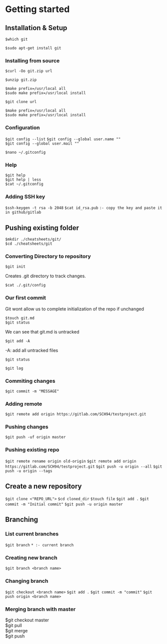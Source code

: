 # Getting started  
  
## Installation & Setup  
    
  `$which git`  
      
  `$sudo apt-get install git`  
      
### Installing from source  
    
  `$curl -Oo git.zip url`  
      
  `$unzip git.zip`  
      
  `$make prefix=/usr/local all`  
  `$sudo make prefix=/usr/local install`  
      
  `$git clone url`  
      
  `$make prefix=/usr/local all`  
  `$sudo make prefix=/usr/local install`  
      
### Configuration  

  `$git config --list`
  `$git config --global user.name ""`  
  `$git config --global user.mail ""` 
      
  `$nano ~/.gitconfig`
      
### Help  
      
  `$git help`  
  `$git help | less`  
  `$cat ~/.gitconfig`  

### Adding SSH key

  `$ssh-keygen -t rsa -b 2048`
  `$cat id_rsa.pub`
  `:- copy the key and paste it in github/gitlab`
      
## Pushing existing folder  
  
  `$mkdir ./cheatsheets/git/`  
  `$cd ./cheatsheets/git`  
      
### Converting Directory to repository  
      
  `$git init`  
      
  Creates .git directory to track changes.  
      
  `$cat ./.git/config`  
      
### Our first commit  
    
  Git wont allow us to complete initialization of the repo if unchanged  
      
  `$touch git.md`  
  `$git status`  
      
  We can see that git.md is untracked  
      
  `$git add -A`  
      
  -A: add all untracked files  
      
  `$git status`  
      
  `$git log` 

### Commiting changes

  `$git commit -m "MESSAGE"`

### Adding remote

  `$git remote add origin https://gitlab.com/SCH94/testproject.git`

### Pushing changes

  `$git push -uf origin master`

### Pushing existing repo

  `$git remote rename origin old-origin`
  `$git remote add origin https://gitlab.com/SCH94/testproject.git`
  `$git push -u origin --all`
  `$git push -u origin --tags`

## Create a new repository

  `$git clone <"REPO_URL">`
  `$cd cloned_dir`
  `$touch file`
  `$git add .`
  `$git commit -m "Initial commit"`
  `$git push -u origin master`

## Branching

### List current branches

  `$git branch`
  `* :- current branch`

### Creating new branch

  `$git branch <branch name>`

### Changing branch

  `$git checkout <branch name>`
  `$git add .`
  `$git commit -m "commit"`
  `$git push origin <branch name>`

### Merging branch with master

  $git checkout master   
  $git pull  
  $git merge <branch name>  
  $git push  

  
    

